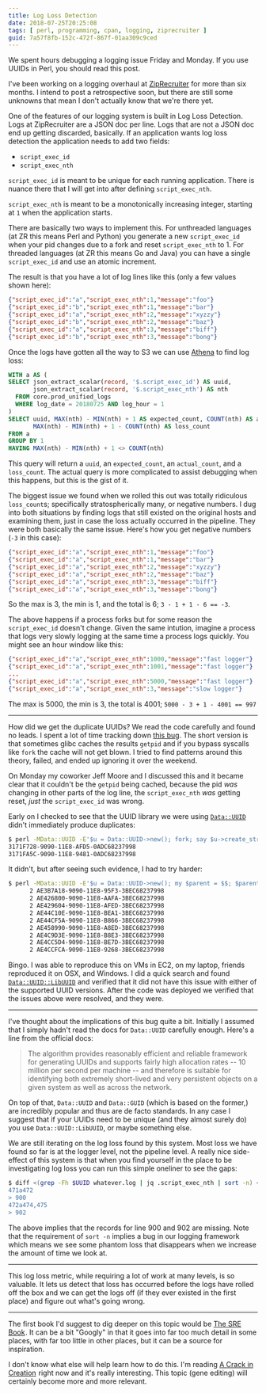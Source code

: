 ```yaml
---
title: Log Loss Detection
date: 2018-07-25T20:25:08
tags: [ perl, programming, cpan, logging, ziprecruiter ]
guid: 7a57f8fb-152c-472f-867f-01aa309c9ced
---
```

We spent hours debugging a logging issue Friday and Monday.  If you use UUIDs in
Perl, you should read this post.

<!--more-->

I've been working on a logging overhaul at
[ZipRecruiter](https://www.ziprecruiter.com/hiring/technology) for more than six
months.  I intend to post a retrospective soon, but there are still some
unknowns that mean I don't actually know that we're there yet.

One of the features of our logging system is built in Log Loss Detection.
Logs at ZipRecruiter are a JSON doc per line.  Logs that are not a JSON doc end
up getting discarded, basically.  If an application wants log loss detection
the application needs to add two fields:

 * `script_exec_id`
 * `script_exec_nth`

`script_exec_id` is meant to be unique for each running application.  There is
nuance there that I will get into after defining `script_exec_nth`.

`script_exec_nth` is meant to be a monotonically increasing integer, starting at
`1` when the application starts.

There are basically two ways to implement this.  For unthreaded languages (at ZR
this means Perl and Python) you generate a new `script_exec_id` when your pid
changes due to a fork and reset `script_exec_nth` to 1.  For threaded languages
(at ZR this means Go and Java) you can have a single `script_exec_id` and use an
atomic increment.

The result is that you have a lot of log lines like this (only a few values
shown here):

```JSON
{"script_exec_id":"a","script_exec_nth":1,"message":"foo"}
{"script_exec_id":"b","script_exec_nth":1,"message":"bar"}
{"script_exec_id":"a","script_exec_nth":2,"message":"xyzzy"}
{"script_exec_id":"b","script_exec_nth":2,"message":"baz"}
{"script_exec_id":"a","script_exec_nth":3,"message":"biff"}
{"script_exec_id":"b","script_exec_nth":3,"message":"bong"}
```

Once the logs have gotten all the way to S3 we can use
[Athena](/posts/using-amazon-athena-from-perl/) to find log
loss:

```SQL
WITH a AS (
SELECT json_extract_scalar(record, '$.script_exec_id') AS uuid,
       json_extract_scalar(record, '$.script_exec_nth') AS nth
  FROM core.prod_unified_logs
  WHERE log_date = 20180725 AND log_hour = 1
)
SELECT uuid, MAX(nth) - MIN(nth) + 1 AS expected_count, COUNT(nth) AS actual_count,
       MAX(nth) - MIN(nth) + 1 - COUNT(nth) AS loss_count
FROM a
GROUP BY 1
HAVING MAX(nth) - MIN(nth) + 1 <> COUNT(nth)
```

This query will return a `uuid`, an `expected_count`, an `actual_count`, and a
`loss_count`.  The actual query is more complicated to assist debugging when
this happens, but this is the gist of it.

The biggest issue we found when we rolled this out was totally ridiculous
`loss_count`s; specifically stratospherically many, or negative numbers.  I dug
into both situations by finding logs that still existed on the original hosts
and examining them, just in case the loss actually occurred in the pipeline.
They were both basically the same issue.  Here's how you get negative numbers
(`-3` in this case):

```JSON
{"script_exec_id":"a","script_exec_nth":1,"message":"foo"}
{"script_exec_id":"a","script_exec_nth":1,"message":"bar"}
{"script_exec_id":"a","script_exec_nth":2,"message":"xyzzy"}
{"script_exec_id":"a","script_exec_nth":2,"message":"baz"}
{"script_exec_id":"a","script_exec_nth":3,"message":"biff"}
{"script_exec_id":"a","script_exec_nth":3,"message":"bong"}
```

So the max is 3, the min is 1, and the total is 6; `3 - 1 + 1 - 6 == -3`.

The above happens if a process forks but for some reason the `script_exec_id`
doesn't change.  Given the same intution, imagine a process that logs very
slowly logging at the same time a process logs quickly.  You might see an hour
window like this:

```JSON
{"script_exec_id":"a","script_exec_nth":1000,"message":"fast logger"}
{"script_exec_id":"a","script_exec_nth":1001,"message":"fast logger"}
...
{"script_exec_id":"a","script_exec_nth":5000,"message":"fast logger"}
{"script_exec_id":"a","script_exec_nth":3,"message":"slow logger"}
```

The max is 5000, the min is 3, the total is 4001; `5000 - 3 + 1 - 4001 == 997`

---

How did we get the duplicate UUIDs?  We read the code carefully and found no
leads.  I spent a lot of time tracking down [this
bug](https://bugzilla.redhat.com/show_bug.cgi?id=1443976).  The short version is
that sometimes glibc caches the results `getpid` and if you bypass syscalls like
`fork` the cache will not get blown.  I tried to find patterns around this
theory, failed, and ended up ignoring it over the weekend.

On Monday my coworker Jeff Moore and I discussed this and it became clear that
it couldn't be the `getpid` being cached, because the pid *was* changing in
other parts of the log line, the `script_exec_nth` *was* getting reset, *just*
the `script_exec_id` was wrong.

Early on I checked to see that the UUID library we were using
[`Data::UUID`](https://metacpan.org/pod/Data::UUID)
didn't immediately produce duplicates:

```bash
$ perl -MData::UUID -E'$u = Data::UUID->new(); fork; say $u->create_str'
3171F728-9090-11E8-AFD5-0ADC68237998
3171FA5C-9090-11E8-9481-0ADC68237998
```

It didn't, but after seeing such evidence, I had to try harder:

```bash
$ perl -MData::UUID -E'$u = Data::UUID->new(); my $parent = $$; $parent == $$ && fork for 1..shift; say $u->create_str' 1000 | sort | uniq -c | grep -v '^\s*1\s'
      2 AE3B7A18-9090-11E8-95F3-3BEC68237998
      2 AE426800-9090-11E8-AAFA-3BEC68237998
      2 AE429604-9090-11E8-AFED-3BEC68237998
      2 AE44C10E-9090-11E8-BEA1-3BEC68237998
      2 AE44CF5A-9090-11E8-B866-3BEC68237998
      2 AE458990-9090-11E8-A8ED-3BEC68237998
      2 AE4C9D3E-9090-11E8-B8E3-3BEC68237998
      2 AE4CC5D4-9090-11E8-BE7D-3BEC68237998
      2 AE4CCFCA-9090-11E8-9268-3BEC68237998
```

Bingo.  I was able to reproduce this on VMs in EC2, on my laptop, friends
reproduced it on OSX, and Windows.  I did a quick search and found
[`Data::UUID::LibUUID`](https://metacpan.org/pod/Data::UUID::LibUUID) and
verified that it did not have this issue with
either of the supported UUID versions.  After the code was deployed we verified
that the issues above were resolved, and they were.

---

I've thought about the implications of this bug quite a bit.  Initially I
assumed that I simply hadn't read the docs for `Data::UUID` carefully enough.
Here's a line from the official docs:

> The algorithm provides reasonably efficient and reliable framework for
> generating UUIDs and supports fairly high allocation rates -- 10 million per
> second per machine -- and therefore is suitable for identifying both extremely
> short-lived and very persistent objects on a given system as well as across
> the network.

On top of that, `Data::UUID` and `Data::GUID` (which is based on the former,)
are incredibly popular and thus are de facto standards.  In any case I suggest
that if your UUIDs need to be unique (and they almost surely do) you use
`Data::UUID::LibUUID`, or maybe something else.

We are still iterating on the log loss found by this system.  Most loss we have
found so far is at the logger level, not the pipeline level.  A really nice
side-effect of this system is that when you find yourself in the place to be
investigating log loss you can run this simple oneliner to see the gaps:

``` bash
$ diff <(grep -Fh $UUID whatever.log | jq .script_exec_nth | sort -n) <(seq  1 4578')
471a472
> 900
472a474,475
> 902
```

The above implies that the records for line 900 and 902 are missing.  Note that
the requirement of `sort -n` implies a bug in our logging framework which means
we see some phantom loss that disappears when we increase the amount of time we
look at.

---

This log loss metric, while requiring a lot of work at many levels, is so
valuable.  It lets us detect that loss has occurred before the logs have rolled
off the box and we can get the logs off (if they ever existed in the first
place) and figure out what's going wrong.

---

The first book I'd suggest to dig deeper on this topic would be
<a target="_blank" href="https://www.amazon.com/gp/product/B01DCPXKZ6/ref=as_li_tl?ie=UTF8&camp=1789&creative=9325&creativeASIN=B01DCPXKZ6&linkCode=as2&tag=afoolishmanif-20&linkId=726913b220882e92501a012766cf81a6">The SRE Book</a><img src="//ir-na.amazon-adsystem.com/e/ir?t=afoolishmanif-20&l=am2&o=1&a=B01DCPXKZ6" width="1" height="1" border="0" alt="" style="border:none !important; margin:0px !important;" />.
It can be a bit "Googly" in that it goes into far too much detail in some
places, with far too little in other places, but it can be a source for
inspiration.

I don't know what else will help learn how to do this.  I'm reading
<a target="_blank" href="https://www.amazon.com/gp/product/0544716949/ref=as_li_tl?ie=UTF8&camp=1789&creative=9325&creativeASIN=0544716949&linkCode=as2&tag=afoolishmanif-20&linkId=a98c88495274c5b6422110a8ff09a4a1">A Crack in Creation</a><img src="//ir-na.amazon-adsystem.com/e/ir?t=afoolishmanif-20&l=am2&o=1&a=0544716949" width="1" height="1" border="0" alt="" style="border:none !important; margin:0px !important;" />
right now and it's really interesting.  This topic (gene editing) will certainly
become more and more relevant.
